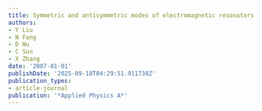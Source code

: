 ```yaml
---
title: Symmetric and antisymmetric modes of electromagnetic resonators
authors:
- Y Liu
- N Fang
- D Wu
- C Sun
- X Zhang
date: '2007-01-01'
publishDate: '2025-09-18T04:29:51.911738Z'
publication_types:
- article-journal
publication: '*Applied Physics A*'
---
```

